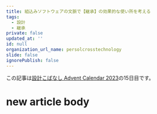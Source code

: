 ```yaml
---
title: 組込みソフトウェアの文脈で【継承】の効果的な使い所を考える
tags:
  - 設計
  - 継承
private: false
updated_at: ''
id: null
organization_url_name: persolcrosstechnology
slide: false
ignorePublish: false
---
```

この記事は[設計こばなし Advent Calendar 2023](https://qiita.com/advent-calendar/2023/software_design_talk)の15日目です。

# new article body
